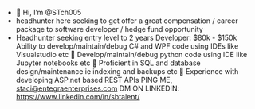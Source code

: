 - 👋 Hi, I’m @STch005
- headhunter here seeking to get offer a great compensation / career package to software developer / hedge fund opportunity
- Headhunter seeking entry level to 2 years Developer: $80k - $150k Ability to develop/maintain/debug C# and WPF code using IDEs like Visualstudio etc 
 Develop/maintain/debug python code using IDE like Jupyter notebooks etc 
 Proficient in SQL and database design/maintenance ie indexing and backups etc 
 Experience with developing ASP.net based REST APIs 
PING ME, staci@entegraenterprises.com DM ON LINKEDIN: https://www.linkedin.com/in/sbtalent/
